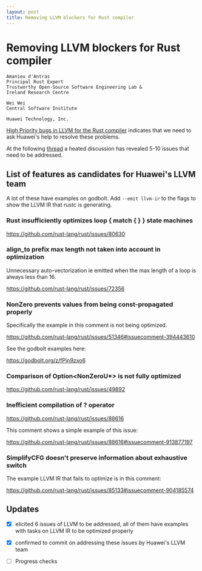 ```yaml
---
layout: post
title: Removing LLVM blockers for Rust compiler
---
```


# Removing LLVM blockers for Rust compiler

```
Amanieu d'Antras
Principal Rust Expert
Trustworthy Open-Source Software Engineering Lab &
Ireland Research Centre

Wei Wei 
Central Software Institute

Huawei Technology, Inc.
```
[High Priority bugs in LLVM for the Rust compiler](https://github.com/rust-lang/rust/issues?q=is%3Aopen+label%3AA-LLVM+is%3Aissue+label%3AP-high) indicates that we need to ask Huawei's help to resolve these problems. 

At the following [thread](https://zulip-archive.rust-lang.org/stream/187780-t-compiler/wg-llvm/topic/Huawei's.20LLVM.20team.html) a heated discussion has revealed 5-10 issues that need to be addressed. 

## List of features as candidates for Huawei's LLVM team

A lot of these have examples on godbolt. Add `--emit llvm-ir` to the flags to
show the LLVM IR that rustc is generating.

### Rust insufficiently optimizes loop { match { } } state machines

https://github.com/rust-lang/rust/issues/80630

### align_to prefix max length not taken into account in optimization

Unnecessary auto-vectorization ie emitted when the max length of a loop is always less than 16.

https://github.com/rust-lang/rust/issues/72356

### NonZero prevents values from being const-propagated properly

Specifically the example in this comment is not being optimized.

https://github.com/rust-lang/rust/issues/51346#issuecomment-394443610

See the godbolt examples here:

https://godbolt.org/z/fPjn9zxo6

### Comparison of Option<NonZeroU*> is not fully optimized

https://github.com/rust-lang/rust/issues/49892

### Inefficient compilation of ? operator

https://github.com/rust-lang/rust/issues/88616

This comment shows a simple example of this issue:

https://github.com/rust-lang/rust/issues/88616#issuecomment-913877197

### SimplifyCFG doesn't preserve information about exhaustive switch 

The example LLVM IR that fails to optimize is in this comment:

https://github.com/rust-lang/rust/issues/85133#issuecomment-904185574


## Updates

- [x] elicited 6 issues of LLVM to be addressed, all of them have examples with tasks on LLVM IR to be optimized properly
- [x] confirmed to commit on addressing these issues by Huawei's LLVM team
- [ ] Progress checks

